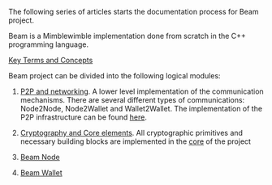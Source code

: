 The following series of articles starts the documentation process for Beam project.

Beam is a Mimblewimble implementation done from scratch in the C++ programming language.

[Key Terms and Concepts](https://github.com/BeamMW/beam/wiki/Programming-Beam-Terms-and-Concepts)

Beam project can be divided into the following logical modules:

1. [P2P and networking](). A lower level implementation of the communication mechanisms. There are several different types of communications: Node2Node, Node2Wallet and Wallet2Wallet. The implementation of the P2P infrastructure can be found [here](https://github.com/BeamMW/beam/tree/master/p2p).

2. [Cryptography and Core elements](). All cryptographic primitives and necessary building blocks are implemented in the [core](https://github.com/BeamMW/beam/tree/master/core) of the project

3. [Beam Node]()

4. [Beam Wallet](https://github.com/BeamMW/beam/wiki/Programming-Beam-Wallet)